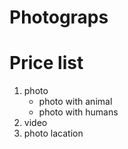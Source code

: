 # Photograps

# Price list

1. photo
    * photo with animal
    * photo with humans
2. video
3. photo lacation

